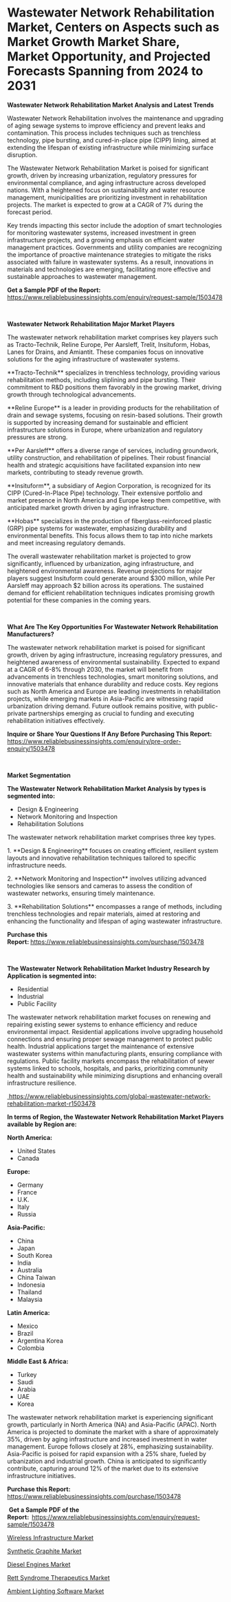 <p><h1>Wastewater Network Rehabilitation Market, Centers on Aspects such as Market Growth Market Share, Market Opportunity, and Projected Forecasts Spanning from 2024 to 2031</h1></p><p><strong>Wastewater Network Rehabilitation Market Analysis and Latest Trends</strong></p>
<p><p>Wastewater Network Rehabilitation involves the maintenance and upgrading of aging sewage systems to improve efficiency and prevent leaks and contamination. This process includes techniques such as trenchless technology, pipe bursting, and cured-in-place pipe (CIPP) lining, aimed at extending the lifespan of existing infrastructure while minimizing surface disruption.</p><p>The Wastewater Network Rehabilitation Market is poised for significant growth, driven by increasing urbanization, regulatory pressures for environmental compliance, and aging infrastructure across developed nations. With a heightened focus on sustainability and water resource management, municipalities are prioritizing investment in rehabilitation projects. The market is expected to grow at a CAGR of 7% during the forecast period.</p><p>Key trends impacting this sector include the adoption of smart technologies for monitoring wastewater systems, increased investment in green infrastructure projects, and a growing emphasis on efficient water management practices. Governments and utility companies are recognizing the importance of proactive maintenance strategies to mitigate the risks associated with failure in wastewater systems. As a result, innovations in materials and technologies are emerging, facilitating more effective and sustainable approaches to wastewater management.</p></p>
<p><strong>Get a Sample PDF of the Report:&nbsp;</strong> <a href="https://www.reliablebusinessinsights.com/enquiry/request-sample/1503478?utm_campaign=1113&utm_medium=2&utm_source=Github&utm_content=ia&utm_term=16122024&utm_id=wastewater-network-rehabilitation">https://www.reliablebusinessinsights.com/enquiry/request-sample/1503478</a></p>
<p>&nbsp;</p>
<p><strong>Wastewater Network Rehabilitation Major Market Players</strong></p>
<p><p>The wastewater network rehabilitation market comprises key players such as Tracto-Technik, Reline Europe, Per Aarsleff, Trelit, Insituform, Hobas, Lanes for Drains, and Amiantit. These companies focus on innovative solutions for the aging infrastructure of wastewater systems.</p><p>**Tracto-Technik** specializes in trenchless technology, providing various rehabilitation methods, including sliplining and pipe bursting. Their commitment to R&D positions them favorably in the growing market, driving growth through technological advancements.</p><p>**Reline Europe** is a leader in providing products for the rehabilitation of drain and sewage systems, focusing on resin-based solutions. Their growth is supported by increasing demand for sustainable and efficient infrastructure solutions in Europe, where urbanization and regulatory pressures are strong.</p><p>**Per Aarsleff** offers a diverse range of services, including groundwork, utility construction, and rehabilitation of pipelines. Their robust financial health and strategic acquisitions have facilitated expansion into new markets, contributing to steady revenue growth.</p><p>**Insituform**, a subsidiary of Aegion Corporation, is recognized for its CIPP (Cured-In-Place Pipe) technology. Their extensive portfolio and market presence in North America and Europe keep them competitive, with anticipated market growth driven by aging infrastructure.</p><p>**Hobas** specializes in the production of fiberglass-reinforced plastic (GRP) pipe systems for wastewater, emphasizing durability and environmental benefits. This focus allows them to tap into niche markets and meet increasing regulatory demands.</p><p>The overall wastewater rehabilitation market is projected to grow significantly, influenced by urbanization, aging infrastructure, and heightened environmental awareness. Revenue projections for major players suggest Insituform could generate around $300 million, while Per Aarsleff may approach $2 billion across its operations. The sustained demand for efficient rehabilitation techniques indicates promising growth potential for these companies in the coming years.</p></p>
<p>&nbsp;</p>
<p><strong>What Are The Key Opportunities For Wastewater Network Rehabilitation Manufacturers?</strong></p>
<p><p>The wastewater network rehabilitation market is poised for significant growth, driven by aging infrastructure, increasing regulatory pressures, and heightened awareness of environmental sustainability. Expected to expand at a CAGR of 6-8% through 2030, the market will benefit from advancements in trenchless technologies, smart monitoring solutions, and innovative materials that enhance durability and reduce costs. Key regions such as North America and Europe are leading investments in rehabilitation projects, while emerging markets in Asia-Pacific are witnessing rapid urbanization driving demand. Future outlook remains positive, with public-private partnerships emerging as crucial to funding and executing rehabilitation initiatives effectively.</p></p>
<p><strong>Inquire or Share Your Questions If Any Before Purchasing This Report:</strong> <a href="https://www.reliablebusinessinsights.com/enquiry/pre-order-enquiry/1503478?utm_campaign=1113&utm_medium=2&utm_source=Github&utm_content=ia&utm_term=16122024&utm_id=wastewater-network-rehabilitation">https://www.reliablebusinessinsights.com/enquiry/pre-order-enquiry/1503478</a></p>
<p>&nbsp;</p>
<p><strong>Market Segmentation</strong></p>
<p><strong>The Wastewater Network Rehabilitation Market Analysis by types is segmented into:</strong></p>
<p><ul><li>Design & Engineering</li><li>Network Monitoring and Inspection</li><li>Rehabilitation Solutions</li></ul></p>
<p><p>The wastewater network rehabilitation market comprises three key types. </p><p>1. **Design & Engineering** focuses on creating efficient, resilient system layouts and innovative rehabilitation techniques tailored to specific infrastructure needs. </p><p>2. **Network Monitoring and Inspection** involves utilizing advanced technologies like sensors and cameras to assess the condition of wastewater networks, ensuring timely maintenance. </p><p>3. **Rehabilitation Solutions** encompasses a range of methods, including trenchless technologies and repair materials, aimed at restoring and enhancing the functionality and lifespan of aging wastewater infrastructure.</p></p>
<p><strong>Purchase this Report:&nbsp;</strong><a href="https://www.reliablebusinessinsights.com/purchase/1503478?utm_campaign=1113&utm_medium=2&utm_source=Github&utm_content=ia&utm_term=16122024&utm_id=wastewater-network-rehabilitation">https://www.reliablebusinessinsights.com/purchase/1503478</a></p>
<p>&nbsp;</p>
<p><strong>The Wastewater Network Rehabilitation Market Industry Research by Application is segmented into:</strong></p>
<p><ul><li>Residential</li><li>Industrial</li><li>Public Facility</li></ul></p>
<p><p>The wastewater network rehabilitation market focuses on renewing and repairing existing sewer systems to enhance efficiency and reduce environmental impact. Residential applications involve upgrading household connections and ensuring proper sewage management to protect public health. Industrial applications target the maintenance of extensive wastewater systems within manufacturing plants, ensuring compliance with regulations. Public facility markets encompass the rehabilitation of sewer systems linked to schools, hospitals, and parks, prioritizing community health and sustainability while minimizing disruptions and enhancing overall infrastructure resilience.</p></p>
<p><a href="https://www.reliablebusinessinsights.com/global-wastewater-network-rehabilitation-market-r1503478?utm_campaign=1113&utm_medium=2&utm_source=Github&utm_content=ia&utm_term=16122024&utm_id=wastewater-network-rehabilitation">&nbsp;https://www.reliablebusinessinsights.com/global-wastewater-network-rehabilitation-market-r1503478</a></p>
<p><strong>In terms of Region, the Wastewater Network Rehabilitation Market Players available by Region are:</strong></p>
<p>
    <p> <strong> North America: </strong>
        <ul>
            <li>United States</li>
            <li>Canada</li>
        </ul>
        </p> 
    <p> <strong> Europe: </strong>
        <ul>
            <li>Germany</li>
            <li>France</li>
            <li>U.K.</li>
            <li>Italy</li>
            <li>Russia</li>
        </ul>
        </p> 
    <p> <strong> Asia-Pacific: </strong>
        <ul>
            <li>China</li>
            <li>Japan</li>
            <li>South Korea</li>
            <li>India</li>
            <li>Australia</li>
            <li>China Taiwan</li>
            <li>Indonesia</li>
            <li>Thailand</li>
            <li>Malaysia</li>
        </ul>
        </p> 
    <p> <strong> Latin America: </strong>
        <ul>
            <li>Mexico</li>
            <li>Brazil</li>
            <li>Argentina Korea</li>
            <li>Colombia</li>
        </ul>
        </p> 
    <p> <strong> Middle East & Africa: </strong>
        <ul>
            <li>Turkey</li>
            <li>Saudi</li>
            <li>Arabia</li>
            <li>UAE</li>
            <li>Korea</li>
        </ul>
    </p>
    </p>
<p><p>The wastewater network rehabilitation market is experiencing significant growth, particularly in North America (NA) and Asia-Pacific (APAC). North America is projected to dominate the market with a share of approximately 35%, driven by aging infrastructure and increased investment in water management. Europe follows closely at 28%, emphasizing sustainability. Asia-Pacific is poised for rapid expansion with a 25% share, fueled by urbanization and industrial growth. China is anticipated to significantly contribute, capturing around 12% of the market due to its extensive infrastructure initiatives.</p></p>
<p><strong>Purchase this Report: </strong><a href="https://www.reliablebusinessinsights.com/purchase/1503478?utm_campaign=1113&utm_medium=2&utm_source=Github&utm_content=ia&utm_term=16122024&utm_id=wastewater-network-rehabilitation">https://www.reliablebusinessinsights.com/purchase/1503478</a></p>
<p>&nbsp;<strong>Get a Sample PDF of the Report:&nbsp;&nbsp;</strong><a href="https://www.reliablebusinessinsights.com/enquiry/request-sample/1503478?utm_campaign=1113&utm_medium=2&utm_source=Github&utm_content=ia&utm_term=16122024&utm_id=wastewater-network-rehabilitation">https://www.reliablebusinessinsights.com/enquiry/request-sample/1503478</a></p>
<p><strong></strong></p>
<p><p><a href="https://www.linkedin.com/pulse/analyzing-wireless-infrastructure-market-revenue-worth-cagr-ckcbf?utm_campaign=1113&utm_medium=2&utm_source=Github&utm_content=ia&utm_term=16122024&utm_id=wastewater-network-rehabilitation">Wireless Infrastructure Market</a></p><p><a href="https://www.linkedin.com/pulse/c-glance-reports-anmec?utm_campaign=1113&utm_medium=2&utm_source=Github&utm_content=ia&utm_term=16122024&utm_id=wastewater-network-rehabilitation">Synthetic Graphite Market</a></p><p><a href="https://www.linkedin.com/pulse/market-study-global-diesel-engines-2024-2031-size-revenue-ktlce?utm_campaign=1113&utm_medium=2&utm_source=Github&utm_content=ia&utm_term=16122024&utm_id=wastewater-network-rehabilitation">Diesel Engines Market</a></p><p><a href="https://github.com/GenaGaines34/Market-Research-Report-List-1/blob/main/rett-syndrome-therapeutics-market.md?utm_campaign=1113&utm_medium=2&utm_source=Github&utm_content=ia&utm_term=16122024&utm_id=wastewater-network-rehabilitation">Rett Syndrome Therapeutics Market</a></p><p><a href="https://github.com/seanmcma708/Market-Research-Report-List-1/blob/main/ambient-lighting-software-market.md?utm_campaign=1113&utm_medium=2&utm_source=Github&utm_content=ia&utm_term=16122024&utm_id=wastewater-network-rehabilitation">Ambient Lighting Software Market</a></p></p>
